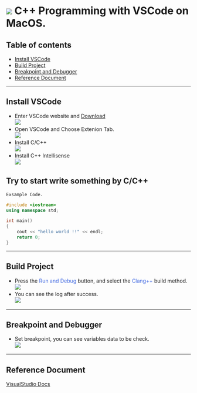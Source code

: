 # ![](https://drive.google.com/uc?id=10INx5_pkhMcYRdx_OO4rXNXxcsvPtBYq) C++ Programming with VSCode on MacOS.

<!--ts-->
## Table of contents
* [Install VSCode](#install-vscode)
* [Build Project](#build-project)
* [Breakpoint and Debugger](#breakpoint-and-debugger)
* [Reference Document](#reference-document)
<!--te-->

---

## Install VSCode
- Enter VSCode website and  [Download](https://code.visualstudio.com/) <br>
  ![](https://drive.google.com/uc?id=1gZ61xnfWpqUg1iJQi6tDvK4KuCrK5d91)
- Open VSCode and Choose Extenion Tab. <br>
  ![](https://drive.google.com/uc?id=10WqmHhcyj8dOZCbPz1tQ4ZYApt1p1_Vz)
- Install C/C++ <br>
  ![](https://drive.google.com/uc?id=1z-EOAntNa9mg_8syyvIubaq-pPLPv2DC)
- Install C++ Intellisense <br>
  ![](https://drive.google.com/uc?id=1JFgVmlogyHYbCWtde7v4fCzj-pufZl9o)


## Try to start write something by C/C++
`Exsample Code.`
```c++
#include <iostream>
using namespace std;

int main()
{
    cout << "hello world !!" << endl;
    return 0;
}
```
---

## Build Project
- Press the <font color=#4169e1>Run and Debug</font> button, and select the <font color=#4169e1>Clang++</font> build method. <br>
  ![](https://drive.google.com/uc?id=1hhmOE6ttKAx4AGdhXPo9POkULMmpCUzc)
- You can see the log after success. <br>
  ![](https://drive.google.com/uc?id=1tHWVpl0JaQX-1sS6k56ET5G3n-hQPyM4)

---

## Breakpoint and Debugger
- Set breakpoint, you can see variables data to be check. <br>
  ![](https://drive.google.com/uc?id=1H_KzIV95LrBaKQJB0ykxHdfQRLlA9fGM)

---

## Reference Document
[VisualStudio Docs](https://code.visualstudio.com/docs/languages/cpp)
